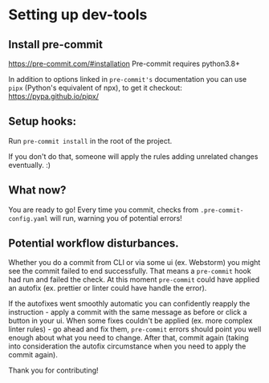 # Setting up dev-tools

## Install pre-commit

https://pre-commit.com/#installation
Pre-commit requires python3.8+

In addition to options linked in `pre-commit's` documentation you can use `pipx` (Python's
equivalent of npx), to get it checkout: https://pypa.github.io/pipx/

## Setup hooks:

Run `pre-commit install` in the root of the project.

If you don't do that, someone will apply the rules adding unrelated changes eventually. :)

## What now?

You are ready to go! Every time you commit, checks from `.pre-commit-config.yaml` will run,
warning you of potential errors!

## Potential workflow disturbances.

Whether you do a commit from CLI or via some ui (ex. Webstorm) you might see the commit failed
to end successfully.
That means a `pre-commit` hook had run and failed the check.
At this moment `pre-commit` could have applied an autofix
(ex. prettier or linter could have handle the error).

If the autofixes went smoothly automatic you can confidently reapply the instruction - apply a
commit with the same message as before or click a button in your ui. When some fixes couldn't be
applied (ex. more complex linter rules) - go ahead and fix them, `pre-commit` errors should point you
well enough about what you need to change. After that, commit again (taking into consideration
the autofix circumstance when you need to apply the commit again).

Thank you for contributing!
